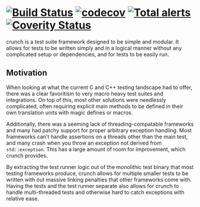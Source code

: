 # [![Build Status](https://travis-ci.org/DX-MON/crunch.svg?branch=master)](https://travis-ci.org/DX-MON/crunch) [![codecov](https://codecov.io/gh/DX-MON/crunch/branch/master/graph/badge.svg)](https://codecov.io/gh/DX-MON/crunch) [![Total alerts](https://img.shields.io/lgtm/alerts/g/DX-MON/crunch.svg?logo=lgtm&logoWidth=18)](https://lgtm.com/projects/g/DX-MON/crunch/alerts/) [![Coverity Status](https://scan.coverity.com/projects/20294/badge.svg)](https://scan.coverity.com/projects/dx-mon-crunch)

crunch is a test suite framework designed to be simple and modular.
It allows for tests to be written simply and in a logical manner without any complicated setup or dependencies, and for tests to be easily run.

## Motivation

When looking at what the current C and C++ testing landscape had to offer, there was a clear favoritism to very macro heavy test suites and integrations. On top of this, most other solutions were needlessly complicated, often requiring explicit main methods to be defined in their own translation units with magic defines or macros.

Additionally, there was a seeming lack of threading-compatable frameworks and many had patchy support for proper arbitrary exception handling.
Most frameworks can't handle assertions on a threads other than the main test, and many crash when you throw an exception not derived from `std::exception`.
This has a large amount of room for improvement, which crunch provides.

By extracting the test runner logic out of the monolithic test binary that most testing frameworks produce, crunch allows for multiple smaller tests to be written with out massive linking penalties that other frameworks come with. Having the tests and the test runner separate also allows for crunch to handle multi-threaded tests and otherwise hard to catch exceptions with relative ease.

